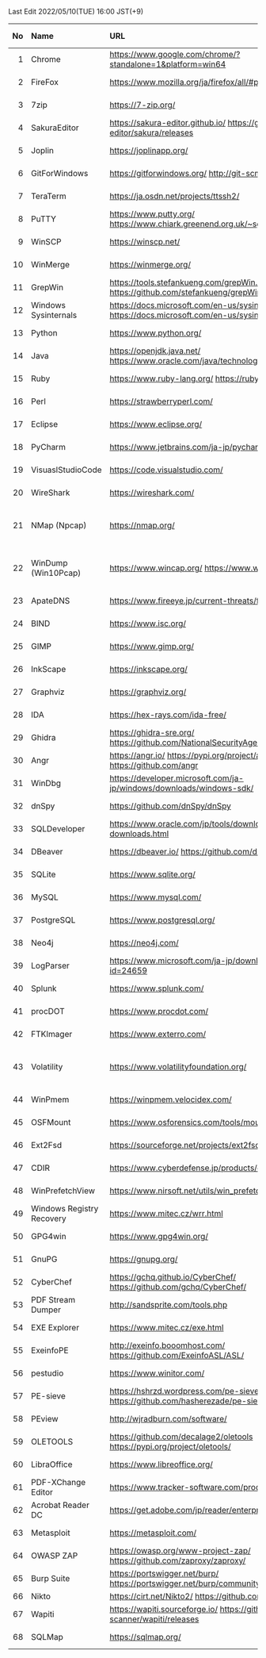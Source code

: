 <!-- since 2022/04/12 -->
Last Edit 2022/05/10(TUE) 16:00 JST(+9)

|No|Name|URL|Latest Version|Release Date|
|--:|:--|:--|:--|:--|
|  1|Chrome| https://www.google.com/chrome/?standalone=1&platform=win64 | 100.0.4896.121 | 2022-04-14 |
|  2|FireFox| https://www.mozilla.org/ja/firefox/all/#product-desktop-release | 99.0.1 | 2022-04-12 |
|  3|7zip| https://7-zip.org/ | 21.07 | 2021-12-26 |
|  4|SakuraEditor| https://sakura-editor.github.io/   https://github.com/sakura-editor/sakura/releases | 2.4.1 | 2020-05-30 |
|  5|Joplin | https://joplinapp.org/ | 2.7.15 | 2022-03-17 |
|  6|GitForWindows| https://gitforwindows.org/   http://git-scm.com/ | 2.36.0 | 2022-04-20 |
|  7|TeraTerm| https://ja.osdn.net/projects/ttssh2/ | 4.106 | 2021-06-05 |
|  8|PuTTY| https://www.putty.org/   https://www.chiark.greenend.org.uk/~sgtatham/putty/latest.html | 0.76 | 2021-07-17 |
|  9|WinSCP| https://winscp.net/ | 5.19.6 | 2022-02-22 |
| 10|WinMerge| https://winmerge.org/ | 2.16.20 | 2022-04-27 |
| 11|GrepWin| https://tools.stefankueng.com/grepWin.html   https://github.com/stefankueng/grepWin/releases | 2.0.10 | 2022-02-19 |
| 12|Windows Sysinternals| https://docs.microsoft.com/en-us/sysinternals/   https://docs.microsoft.com/en-us/sysinternals/downloads/ | - | 2022-02-16 |
| 13|Python| https://www.python.org/ | 3.9.12 3.10.4 | 2022-03-24 |
| 14|Java| https://openjdk.java.net/   https://www.oracle.com/java/technologies/downloads/ | 17.0.3 18.0.1 | 2022-04-19 |
| 15|Ruby| https://www.ruby-lang.org/   https://rubyinstaller.org/ |3.1.2 | 2022-04-20 |
| 16|Perl| https://strawberryperl.com/ | 5.32.1.1 | 2021-01-24|
| 17|Eclipse| https://www.eclipse.org/ | 2022-03 | 2022-03-16 |
| 18|PyCharm| https://www.jetbrains.com/ja-jp/pycharm/ | 2022.1 | 2022-04-13 |
| 19|VisuaslStudioCode| https://code.visualstudio.com/ | 1.66 | 2022-03-31 |
| 20|WireShark| https://wireshark.com/ | 3.6.3 | 2022-03-23 |
| 21|NMap (Npcap)| https://nmap.org/ | 7.92 1.60 | 2021-08-07 2021-12-06 |
| 22|WinDump (Win10Pcap)| https://www.wincap.org/ https://www.win10pcap.org/ja/ | 3.9.5 10.2 | 2006-12-06 2015-10-08 |
| 23|ApateDNS| https://www.fireeye.jp/current-threats/freeware/apatedns.html | 1.0 | 2011-09-29 |
| 24|BIND| https://www.isc.org/ | 9.16.28 | 2022-04 |
| 25|GIMP| https://www.gimp.org/ | 2.10.30 | 2021-12-21 |
| 26|InkScape| https://inkscape.org/ | 1.1.2 | 2022-02-05 |
| 27|Graphviz| https://graphviz.org/ | 3.0.0 | 2022-02-26 |
| 28|IDA| https://hex-rays.com/ida-free/ | 7.7 | 2021-12-24 |
| 29|Ghidra| https://ghidra-sre.org/   https://github.com/NationalSecurityAgency/ghidra/releases | 10.1.3 | 2022-04-21 |
| 30|Angr| https://angr.io/   https://pypi.org/project/angr/   https://github.com/angr | 9.2.1 | 2022-04-22 |
| 31|WinDbg| https://developer.microsoft.com/ja-jp/windows/downloads/windows-sdk/ | Windows11SDK(10.0.22000) | 2021-10-04 |
| 32|dnSpy| https://github.com/dnSpy/dnSpy | 6.1.8 | 2020-12-08 |
| 33|SQLDeveloper| https://www.oracle.com/jp/tools/downloads/sqldev-downloads.html | 21.2.1.204.1703 | 2021-08-11 |
| 34|DBeaver| https://dbeaver.io/   https://github.com/dbeaver/dbeaver/releases | 22.0.3 | 2022-04-17 |
| 35|SQLite| https://www.sqlite.org/ | 3.38.2 | 2022-03-26 |
| 36|MySQL| https://www.mysql.com/ | 8.0.28 | 2022-01-18 |
| 37|PostgreSQL| https://www.postgresql.org/ | 14.2 | 2022-02-10 |
| 38|Neo4j| https://neo4j.com/ | 1.4.15 | 2022-04-13 |
| 39|LogParser| https://www.microsoft.com/ja-jp/download/details.aspx?id=24659 | 2.2 | 2021-02-03 |
| 40|Splunk| https://www.splunk.com/ | 8.2.6 | 2022-04-05 |
| 41|procDOT| https://www.procdot.com/ | 1.22 | 2018-08-28 |
| 42|FTKImager| https://www.exterro.com/ | 4.7.1| 2022-01-21 |
| 43|Volatility| https://www.volatilityfoundation.org/ | 2.6 3v1.0.0| 2016-12- 2020-02- |
| 44|WinPmem| https://winpmem.velocidex.com/ | 4.0 RC2 | 2020-10-12 |
| 45|OSFMount| https://www.osforensics.com/tools/mount-disk-images.html | 3.1.1000 | 2021-03-05 |
| 46|Ext2Fsd| https://sourceforge.net/projects/ext2fsd/files/ | 0.69 | 2016-07-15 |
| 47|CDIR| https://www.cyberdefense.jp/products/cdir.html | 1.3.5 | 2020-10-05 |
| 48|WinPrefetchView| https://www.nirsoft.net/utils/win_prefetch_view.html | 1.37 | 2021-10-27 |
| 49|Windows Registry Recovery| https://www.mitec.cz/wrr.html | 3.1.0 | 2021-02-16 |
| 50|GPG4win| https://www.gpg4win.org/ | 4.0.2 | 2022-04-26 |
| 51|GnuPG| https://gnupg.org/ | 2.3.4 | 2021-12-20 |
| 52|CyberChef| https://gchq.github.io/CyberChef/   https://github.com/gchq/CyberChef/ | 9.37.3 | 2022-04-14 |
| 53|PDF Stream Dumper| http://sandsprite.com/tools.php | 0.9.624 | 2010-07-21 |
| 54|EXE Explorer| https://www.mitec.cz/exe.html | 3.5.1 | 2022-01-17 |
| 55|ExeinfoPE| http://exeinfo.booomhost.com/   https://github.com/ExeinfoASL/ASL/ | 0.0.6.9 | 2022-04-20 |
| 56|pestudio| https://www.winitor.com/ | 9.32 | 2022-04-09 |
| 57|PE-sieve| https://hshrzd.wordpress.com/pe-sieve/   https://github.com/hasherezade/pe-sieve/releases | 0.3.4 | 2022-02-11 |
| 58|PEview| http://wjradburn.com/software/ | 0.9.9 | 2011-05-09 |
| 59|OLETOOLS| https://github.com/decalage2/oletools   https://pypi.org/project/oletools/ | 0.60 | 2021-06-02 |
| 60|LibraOffice| https://www.libreoffice.org/ | 7.3.3 | 2022-05-05 |
| 61|PDF-XChange Editor| https://www.tracker-software.com/product/downloads | 9.3.361.0 | 2022-04-13 |
| 62|Acrobat Reader DC| https://get.adobe.com/jp/reader/enterprise/ |22.1.20117.0| 2022-04_15 |
| 63|Metasploit| https://metasploit.com/ | 6.1.41+20220505153120 | 2022-05-05 |
| 64|OWASP ZAP| https://owasp.org/www-project-zap/   https://github.com/zaproxy/zaproxy/ | 2.11.1 | 2021-12-11 |
| 65|Burp Suite| https://portswigger.net/burp/   https://portswigger.net/burp/communitydownload | 2022.3.6 | 2022-04-29 |
| 66|Nikto| https://cirt.net/Nikto2/   https://github.com/sullo/nikto/ | - | - |
| 67|Wapiti| https://wapiti.sourceforge.io/   https://github.com/wapiti-scanner/wapiti/releases | 3.1.1 | 2022-02-23 |
| 68|SQLMap| https://sqlmap.org/ | 1.6.5 | 2022-05-04 |
